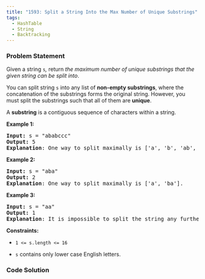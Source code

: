 ```yaml
---
title: "1593: Split a String Into the Max Number of Unique Substrings"
tags:
  - HashTable
  - String
  - Backtracking
---
```

### Problem Statement

<p>Given a string <code>s</code><var>,</var> return <em>the maximum number of unique substrings that the given string can be split into</em>.</p>

<p>You can split string <code>s</code> into any list of <strong>non-empty substrings</strong>, where the concatenation of the substrings forms the original string. However, you must split the substrings such that all of them are <strong>unique</strong>.</p>

<p>A <strong>substring</strong> is a contiguous sequence of characters within a string.</p>


<p><strong class="example">Example 1:</strong></p>

<pre>
<strong>Input:</strong> s = &quot;ababccc&quot;
<strong>Output:</strong> 5
<strong>Explanation</strong>: One way to split maximally is [&#39;a&#39;, &#39;b&#39;, &#39;ab&#39;, &#39;c&#39;, &#39;cc&#39;]. Splitting like [&#39;a&#39;, &#39;b&#39;, &#39;a&#39;, &#39;b&#39;, &#39;c&#39;, &#39;cc&#39;] is not valid as you have &#39;a&#39; and &#39;b&#39; multiple times.
</pre>

<p><strong class="example">Example 2:</strong></p>

<pre>
<strong>Input:</strong> s = &quot;aba&quot;
<strong>Output:</strong> 2
<strong>Explanation</strong>: One way to split maximally is [&#39;a&#39;, &#39;ba&#39;].
</pre>

<p><strong class="example">Example 3:</strong></p>

<pre>
<strong>Input:</strong> s = &quot;aa&quot;
<strong>Output:</strong> 1
<strong>Explanation</strong>: It is impossible to split the string any further.
</pre>


<p><strong>Constraints:</strong></p>

<ul>
	<li>
	<p><code>1 &lt;= s.length &lt;= 16</code></p>
	</li>
	<li>
	<p><code>s</code> contains only lower case English letters.</p>
	</li>
</ul>


### Code Solution

```python

```
